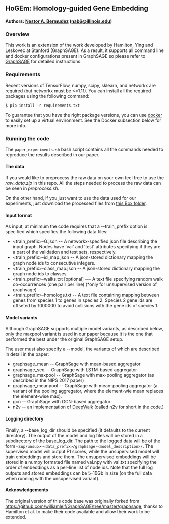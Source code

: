 ## HoGEm: Homology-guided Gene Embedding

#### Authors: [Nestor A. Bermudez](https://nbermudezs.com/cv) (nab6@illinois.edu)

### Overview

This work is an extension of the work developed by Hamilton, Ying and Leskovec at Stanford (GraphSAGE).
As a result, it supports all command line and docker configurations present in GraphSAGE so please refer to [GraphSAGE](https://github.com/williamleif/GraphSAGE/tree/master/graphsage) for
detailed instructions.

### Requirements

Recent versions of TensorFlow, numpy, scipy, sklearn, and networkx are required (but networkx must be <=1.11). You can install all the required packages using the following command:

	$ pip install -r requirements.txt

To guarantee that you have the right package versions, you can use [docker](https://docs.docker.com/) to easily set up a virtual environment. See the Docker subsection below for more info.

### Running the code

The `paper_experiments.sh` bash script contains all the commands needed to reproduce the results
described in our paper.

#### The data
If you would like to preprocess the raw data on your own feel free to use the *raw_data.zip* in this repo. 
All the steps needed to process the raw data can be seen in *preprocess.sh*.

On the other hand, if you just want to use the data used for our experiments,
just download the processed files from [this Box folder](https://uofi.box.com/s/c0t6c16ld1uki4khymv8drzw68thitvd).

#### Input format
As input, at minimum the code requires that a --train_prefix option is specified which specifies the following data files:

* <train_prefix>-G.json -- A networkx-specified json file describing the input graph. Nodes have 'val' and 'test' attributes specifying if they are a part of the validation and test sets, respectively.
* <train_prefix>-id_map.json -- A json-stored dictionary mapping the graph node ids to consecutive integers.
* <train_prefix>-class_map.json -- A json-stored dictionary mapping the graph node ids to classes.
* <train_prefix>-walks.txt [optional] --- A text file specifying random walk co-occurrences (one pair per line) (*only for unsupervised version of graphsage)
* <train_prefix>-homologs.txt -- A text file containing mapping between genes from species 1 to genes in species 2. Species 2 gene ids are offseted by 1000000 to avoid
collisions with the gene ids of species 1.

#### Model variants

Although GraphSAGE supports multiple model variants, as described below, only the maxpool variant is used in our paper
because it is the one that performed the best under the original GraphSAGE setup.

The user must also specify a --model, the variants of which are described in detail in the paper:
* graphsage_mean -- GraphSage with mean-based aggregator
* graphsage_seq -- GraphSage with LSTM-based aggregator
* graphsage_maxpool -- GraphSage with max-pooling aggregator (as described in the NIPS 2017 paper)
* graphsage_meanpool -- GraphSage with mean-pooling aggregator (a variant of the pooling aggregator, where the element-wie mean replaces the element-wise max).
* gcn -- GraphSage with GCN-based aggregator
* n2v -- an implementation of [DeepWalk](https://arxiv.org/abs/1403.6652) (called n2v for short in the code.)

#### Logging directory
Finally, a --base_log_dir should be specified (it defaults to the current directory).
The output of the model and log files will be stored in a subdirectory of the base_log_dir.
The path to the logged data will be of the form `<sup/unsup>-<data_prefix>/graphsage-<model_description>/`.
The supervised model will output F1 scores, while the unsupervised model will train embeddings and store them.
The unsupervised embeddings will be stored in a numpy formated file named val.npy with val.txt specifying the order of embeddings as a per-line list of node ids.
Note that the full log outputs and stored embeddings can be 5-10Gb in size (on the full data when running with the unsupervised variant).

#### Acknowledgements

The original version of this code base was originally forked from https://github.com/williamleif/GraphSAGE/tree/master/graphsage, thanks to Hamilton et al. to make their code available and allow their work to be extended.
